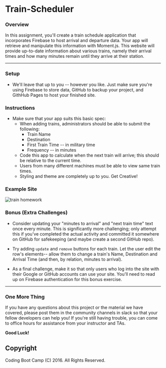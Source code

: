 # Train-Scheduler

### Overview

In this assignment, you'll create a train schedule application that incorporates Firebase to host arrival and departure data. Your app will retrieve and manipulate this information with Moment.js. This website will provide up-to-date information about various trains, namely their arrival times and how many minutes remain until they arrive at their station.

- - -

### Setup

* We'll leave that up to you -- however you like. Just make sure you're using Firebase to store data, GitHub to backup your project, and GithHub Pages to host your finished site.

### Instructions

* Make sure that your app suits this basic spec:
  * When adding trains, administrators should be able to submit the following:
    * Train Name
    * Destination 
    * First Train Time -- in military time
    * Frequency -- in minutes
  * Code this app to calculate when the next train will arrive; this should be relative to the current time.
  * Users from many different machines must be able to view same train times.
  * Styling and theme are completely up to you. Get Creative!

### Example Site

![train homework](Train_Time_Image.png)

### Bonus (Extra Challenges)

* Consider updating your "minutes to arrival" and "next train time" text once every minute. This is significantly more challenging; only attempt this if you've completed the actual activity and committed it somewhere on GitHub for safekeeping (and maybe create a second GitHub repo).

* Try adding `update` and `remove` buttons for each train. Let the user edit the row's elements-- allow them to change a train's Name, Destination and Arrival Time (and then, by relation, minutes to arrival).

* As a final challenge, make it so that only users who log into the site with their Google or GitHub accounts can use your site. You'll need to read up on Firebase authentication for this bonus exercise.

- - -

### One More Thing

If you have any questions about this project or the material we have covered, please post them in the community channels in slack so that your fellow developers can help you! If you're still having trouble, you can come to office hours for assistance from your instructor and TAs.

**Good Luck!**

## Copyright

Coding Boot Camp (C) 2016. All Rights Reserved.

